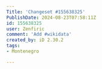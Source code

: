 ```yaml
---
Title: 'Changeset #155638325'
PublishDate: 2024-08-23T07:58:11Z
id: 155638325
user: Zenfiric
comment: 'Add #wikidata'
created_by: iD 2.30.2
tags:
- Montenegro

---
```

